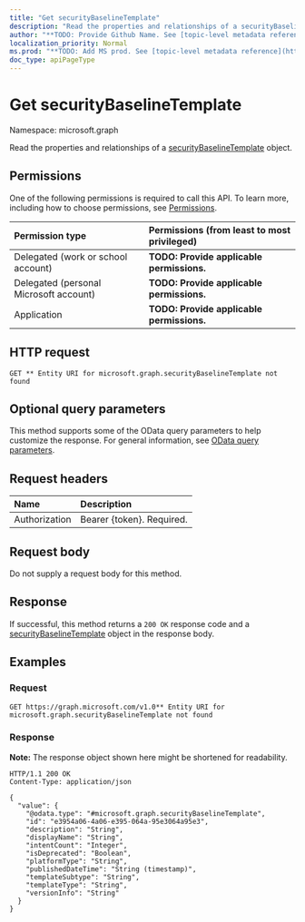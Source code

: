 ```yaml
---
title: "Get securityBaselineTemplate"
description: "Read the properties and relationships of a securityBaselineTemplate object."
author: "**TODO: Provide Github Name. See [topic-level metadata reference](https://msgo.azurewebsites.net/add/document/guidelines/metadata.html#topic-level-metadata)**"
localization_priority: Normal
ms.prod: "**TODO: Add MS prod. See [topic-level metadata reference](https://msgo.azurewebsites.net/add/document/guidelines/metadata.html#topic-level-metadata)**"
doc_type: apiPageType
---
```


# Get securityBaselineTemplate
Namespace: microsoft.graph



Read the properties and relationships of a [securityBaselineTemplate](../resources/securitybaselinetemplate.md) object.

## Permissions
One of the following permissions is required to call this API. To learn more, including how to choose permissions, see [Permissions](/graph/permissions-reference).

|Permission type|Permissions (from least to most privileged)|
|:---|:---|
|Delegated (work or school account)|**TODO: Provide applicable permissions.**|
|Delegated (personal Microsoft account)|**TODO: Provide applicable permissions.**|
|Application|**TODO: Provide applicable permissions.**|

## HTTP request

<!-- {
  "blockType": "ignored"
}
-->
``` http
GET ** Entity URI for microsoft.graph.securityBaselineTemplate not found
```

## Optional query parameters
This method supports some of the OData query parameters to help customize the response. For general information, see [OData query parameters](/graph/query-parameters).

## Request headers
|Name|Description|
|:---|:---|
|Authorization|Bearer {token}. Required.|

## Request body
Do not supply a request body for this method.

## Response

If successful, this method returns a `200 OK` response code and a [securityBaselineTemplate](../resources/securitybaselinetemplate.md) object in the response body.

## Examples

### Request
<!-- {
  "blockType": "request",
  "name": "get_securitybaselinetemplate"
}
-->
``` http
GET https://graph.microsoft.com/v1.0** Entity URI for microsoft.graph.securityBaselineTemplate not found
```


### Response
**Note:** The response object shown here might be shortened for readability.
<!-- {
  "blockType": "response",
  "truncated": true,
  "@odata.type": "microsoft.graph.securityBaselineTemplate"
}
-->
``` http
HTTP/1.1 200 OK
Content-Type: application/json

{
  "value": {
    "@odata.type": "#microsoft.graph.securityBaselineTemplate",
    "id": "e3954a06-4a06-e395-064a-95e3064a95e3",
    "description": "String",
    "displayName": "String",
    "intentCount": "Integer",
    "isDeprecated": "Boolean",
    "platformType": "String",
    "publishedDateTime": "String (timestamp)",
    "templateSubtype": "String",
    "templateType": "String",
    "versionInfo": "String"
  }
}
```

